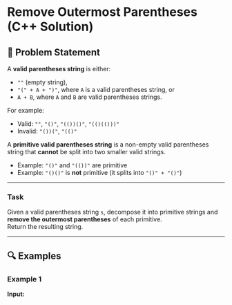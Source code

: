 # Remove Outermost Parentheses (C++ Solution)

## 📝 Problem Statement
A **valid parentheses string** is either:
- `""` (empty string),
- `"(" + A + ")"`, where `A` is a valid parentheses string, or
- `A + B`, where `A` and `B` are valid parentheses strings.

For example:
- Valid: `""`, `"()"`, `"(())()"`, `"(()(()))"`
- Invalid: `"())("`, `"(()"`

A **primitive valid parentheses string** is a non-empty valid parentheses string that **cannot** be split into two smaller valid strings.  
- Example: `"()"` and `"(())"` are primitive  
- Example: `"()()"` is **not** primitive (it splits into `"()" + "()"`)

---

### Task
Given a valid parentheses string `s`, decompose it into primitive strings and **remove the outermost parentheses** of each primitive.  
Return the resulting string.

---

## 🔍 Examples

### Example 1
**Input:**  
